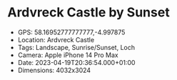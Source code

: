 # Ardvreck Castle by Sunset

- GPS: 58.16952777777777,-4.997875
- Location: Ardvreck Castle
- Tags: Landscape, Sunrise/Sunset, Loch
- Camera: Apple iPhone 14 Pro Max
- Date: 2023-04-19T20:36:54.000+01:00
- Dimensions: 4032x3024
